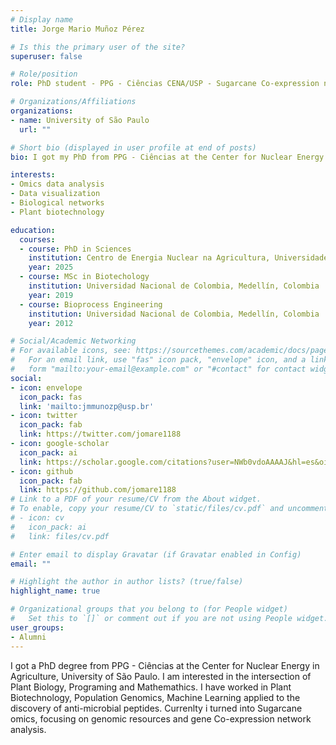 ```yaml
---
# Display name
title: Jorge Mario Muñoz Pérez

# Is this the primary user of the site?
superuser: false

# Role/position
role: PhD student - PPG - Ciências CENA/USP - Sugarcane Co-expression networks

# Organizations/Affiliations
organizations:
- name: University of São Paulo
  url: ""

# Short bio (displayed in user profile at end of posts)
bio: I got my PhD from PPG - Ciências at the Center for Nuclear Energy in Agriculture, University of São Paulo in Feb 2025. I am interested in the intersection of Plant Biology, Programing and Mathemathics. I have worked in Plant Biotechnology, Population Genomics, Machine Learning applied to the discovery of anti-microbial peptides. Currenlty i turned into Sugarcane omics, focusing on genomic resources and gene Co-expression network analysis.

interests:
- Omics data analysis 
- Data visualization
- Biological networks
- Plant biotechnology

education:
  courses:
  - course: PhD in Sciences
    institution: Centro de Energia Nuclear na Agricultura, Universidade de São Paulo, Piracicaba, São Paulo, Brazil
    year: 2025
  - course: MSc in Biotechology
    institution: Universidad Nacional de Colombia, Medellín, Colombia
    year: 2019
  - course: Bioprocess Engineering
    institution: Universidad Nacional de Colombia, Medellín, Colombia
    year: 2012

# Social/Academic Networking
# For available icons, see: https://sourcethemes.com/academic/docs/page-builder/#icons
#   For an email link, use "fas" icon pack, "envelope" icon, and a link in the
#   form "mailto:your-email@example.com" or "#contact" for contact widget.
social:
- icon: envelope
  icon_pack: fas
  link: 'mailto:jmmunozp@usp.br'
- icon: twitter
  icon_pack: fab
  link: https://twitter.com/jomare1188
- icon: google-scholar
  icon_pack: ai
  link: https://scholar.google.com/citations?user=NWb0vdoAAAAJ&hl=es&oi=sra
- icon: github
  icon_pack: fab
  link: https://github.com/jomare1188
# Link to a PDF of your resume/CV from the About widget.
# To enable, copy your resume/CV to `static/files/cv.pdf` and uncomment the lines below.
# - icon: cv
#   icon_pack: ai
#   link: files/cv.pdf

# Enter email to display Gravatar (if Gravatar enabled in Config)
email: ""

# Highlight the author in author lists? (true/false)
highlight_name: true

# Organizational groups that you belong to (for People widget)
#   Set this to `[]` or comment out if you are not using People widget.
user_groups:
- Alumni
---
```


I got a PhD degree from PPG - Ciências at the Center for Nuclear Energy in Agriculture, University of São Paulo. I am interested in the intersection of Plant Biology, Programing and Mathemathics. I have worked in Plant Biotechnology, Population Genomics, Machine Learning applied to the discovery of anti-microbial peptides. Currenlty i turned into Sugarcane omics, focusing on genomic resources and gene Co-expression network analysis.
